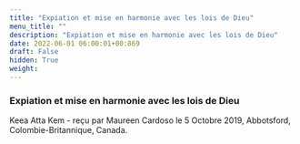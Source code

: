 ```yaml
---
title: "Expiation et mise en harmonie avec les lois de Dieu"
menu_title: ""
description: "Expiation et mise en harmonie avec les lois de Dieu"
date: 2022-06-01 06:00:01+00:869
draft: False
hidden: True
weight:
---
```

### Expiation et mise en harmonie avec les lois de Dieu

Keea Atta Kem - reçu par Maureen Cardoso le 5 Octobre 2019, Abbotsford, Colombie-Britannique, Canada.



